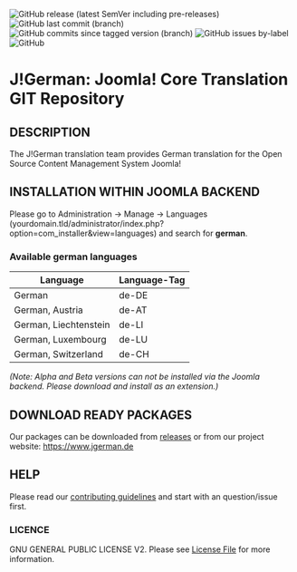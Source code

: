 ![GitHub release (latest SemVer including pre-releases)](https://img.shields.io/github/v/release/joomlagerman/joomla?color=green&include_prereleases&label=release&style=for-the-badge) ![GitHub last commit (branch)](https://img.shields.io/github/last-commit/joomlagerman/joomla/5.1-dev?style=for-the-badge) ![GitHub commits since tagged version (branch)](https://img.shields.io/github/commits-since/joomlagerman/joomla/5.1.0v1/5.1-dev?style=for-the-badge) ![GitHub issues by-label](https://img.shields.io/github/issues/joomlagerman/joomla/Joomla!%205.x?style=for-the-badge) ![GitHub](https://img.shields.io/github/license/joomlagerman/joomla?style=for-the-badge)

J!German: Joomla! Core Translation GIT Repository
======================================

## DESCRIPTION

The J!German translation team provides German translation for the Open Source Content Management System Joomla!

## INSTALLATION WITHIN JOOMLA BACKEND

Please go to Administration &rightarrow; Manage &rightarrow; Languages (yourdomain.tld/administrator/index.php?option=com_installer&view=languages) and search for **german**. 
### Available german languages
| Language                  | Language-Tag |
|---------------------------|--------------|
| German                    | de-DE        |
| German, Austria           | de-AT        |
| German, Liechtenstein     | de-LI        |
| German, Luxembourg        | de-LU        |
| German, Switzerland       | de-CH        |


*(Note: Alpha and Beta versions can not be installed via the Joomla backend. Please download and install as an extension.)*

## DOWNLOAD READY PACKAGES

Our packages can be downloaded from [releases](https://github.com/joomlagerman/joomla/releases) or from our project website: https://www.jgerman.de

## HELP

Please read our [contributing guidelines](.github/CONTRIBUTING.md) and start with an question/issue first.

### LICENCE
GNU GENERAL PUBLIC LICENSE V2. Please see [License File](LICENSE) for more information.
